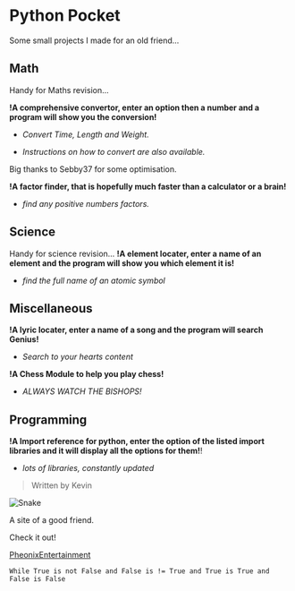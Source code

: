 # Python Pocket
Some small projects I made for an old friend...

## Math
Handy for Maths revision...

**!A comprehensive convertor, enter an option then a number and a program will show you the conversion!**

- *Convert Time, Length and Weight.*

- *Instructions on how to convert are also available.*

Big thanks to Sebby37 for some optimisation.


**!A factor finder, that is hopefully much faster than a calculator or a brain!**

- *find any positive numbers factors.*


## Science
Handy for science revision...
**!A element locater, enter a name of an element and the program will show you which element it is!**

- *find the full name of an atomic symbol*

## Miscellaneous

**!A lyric locater, enter a name of a song and the program will search Genius!**

- *Search to your hearts content*

**!A Chess Module to help you play chess!**

- *ALWAYS WATCH THE BISHOPS!*

## Programming

**!A Import reference for python, enter the option of the listed import libraries and it will display all the options for them!**!
- *lots of libraries, constantly updated*

>Written by Kevin

![Snake](https://www.python.org/static/community_logos/python-logo-master-v3-TM-flattened.png)

A site of a good friend.

Check it out!

[PheonixEntertainment](https://phoenix-entertainment.github.io/Phoenix-Entertainment/)

`While True is not False and False is != True and True is True and False is False`


